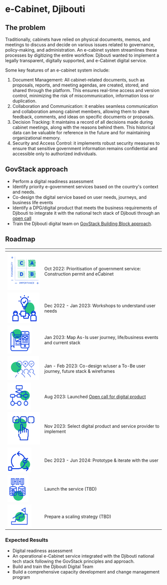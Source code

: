 # e-Cabinet, Djibouti

## The problem

Traditionally, cabinets have relied on physical documents, memos, and meetings to discuss and decide on various issues related to governance, policy-making, and administration. An e-cabinet system streamlines these processes by digitizing the entire workflow. Djibouti wanted to implement a legally transparent, digitally supported, and e-Cabinet digital service.

Some key features of an e-cabinet system include:

1. Document Management: All cabinet-related documents, such as proposals, reports, and meeting agendas, are created, stored, and shared through the platform. This ensures real-time access and version control, minimizing the risk of miscommunication, information loss or duplication.
2. Collaboration and Communication: it enables seamless communication and collaboration among cabinet members, allowing them to share feedback, comments, and ideas on specific documents or proposals.
3. Decision Tracking: It maintains a record of all decisions made during cabinet meetings, along with the reasons behind them. This historical data can be valuable for reference in the future and for maintaining organizational memory.
4. Security and Access Control: it implements robust security measures to ensure that sensitive government information remains confidential and accessible only to authorized individuals.

## GovStack approach

* Perform a digital readiness assessment
* Identify priority e-government services based on the country's context and needs.
* Co-design the digital service based on user needs, journeys, and business life events
* Identify a DPG/digital product that meets the business requirements of Djibouti to integrate it with the national tech stack of Djibouti through an [open call](https://www.leverist.de/en/app/opportunities/call-for-digital-products-to-manage-ecabinet-meetings-document-correspondence-and-policy-drafting-for-the-government-of-djibouti?force\_preview=1)&#x20;
* Train the Djibouti digital team on [GovStack Building Block approach](https://govstack.gitbook.io/implementation-playbook/govstack-implementation-playbook/2-description/building-block-approach).

## Roadmap

<table><thead><tr><th width="105"></th><th></th></tr></thead><tbody><tr><td><img src="../../../.gitbook/assets/Screenshot_2023-03-28_170152-removebg-preview.png" alt=""></td><td>Oct 2022: Prioritisation of government service: Construction permit and eCabinet</td></tr><tr><td><img src="../../../.gitbook/assets/image (7) (1).png" alt=""></td><td>Dec 2022 - Jan 2023: Workshops to understand user needs</td></tr><tr><td><img src="../../../.gitbook/assets/image (11) (1).png" alt=""></td><td>Jan 2023: Map As-Is user journey, life/business events and current stack</td></tr><tr><td><img src="../../../.gitbook/assets/image (16) (1).png" alt=""></td><td> Jan - Feb 2023: Co-design w/user a To-Be user journey, future stack &#x26; wireframes</td></tr><tr><td><img src="../../../.gitbook/assets/image (8) (1).png" alt=""></td><td>Aug 2023: Launched <a href="https://www.leverist.de/en/app/opportunities/call-for-digital-products-to-manage-ecabinet-meetings-document-correspondence-and-policy-drafting-for-the-government-of-djibouti?force_preview=1">Open call for digital product</a></td></tr><tr><td><img src="../../../.gitbook/assets/Untitled design.jpg" alt=""></td><td>Nov 2023: Select digital product and service provider to implement</td></tr><tr><td><img src="../../../.gitbook/assets/image (9) (1).png" alt=""></td><td> Dec 2023 - Jun 2024: Prototype &#x26; iterate with the user</td></tr><tr><td><img src="../../../.gitbook/assets/image (14) (1).png" alt=""></td><td>Launch the service  (TBD)</td></tr><tr><td><img src="../../../.gitbook/assets/image (13) (1).png" alt=""></td><td>Prepare a scaling strategy (TBD)</td></tr></tbody></table>

### Expected Results

* Digital readiness assessment&#x20;
* An operational e-Cabinet service integrated with the Djibouti national tech stack following the GovStack principles and approach.
* Build and train the Djibouti Digital Team&#x20;
* Build a comprehensive capacity development and change management program
